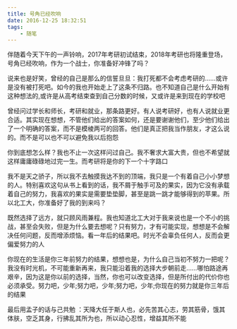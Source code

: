 ```yaml
---
title: 号角已经吹响
date: 2016-12-25 18:32:51
tags:
	- 随笔 
---
```

伴随着今天下午的一声铃响，2017年考研初试结束，2018年考研也将隆重登场，号角已经吹响，作为一个战士，你准备好冲锋了吗？

<!--more-->

说来也是好笑，曾经的自己是那么的信誓旦旦：我打死都不会考虑考研的……或许是没有被打死吧。如今的我也开始走上了这条不归路。也不知道自己是什么开始有这种想法的,或许是从高考结束查到自己分数的时候，又或许是来到现在的学校吧

曾经问过学长和师长，考研和就业，那条路更好。有人说考研好，也有人说就业更合适。其实现在想想，不管他们给出的答案如何，还是要谢谢他们，至少他们给出了一个明确的答案，而不是模棱两可的回答。他们是真正把我当作朋友，才这么说的。而不是可以也不可以避免我以后抱怨

你到底想怎么样？我也不止一次这样问过自己。我不奢求大富大贵，但也不希望就这样庸庸碌碌地过完一生。而考研将是你的下一个十字路口

我不是天之骄子，所以我不去触摸我达不到的顶端，我只是一个有着自己小小梦想的人。特别喜欢这句从书上看到的话，我不屑于触手可及的果实，因为它没有承载着自己的努力，我喜欢的果实是需要垫垫脚，甚至是跳一跳才能够得到的苹果。所以北工大，你准备好了我的到来吗？

既然选择了远方，就只顾风雨兼程。我也知道北工大对于我来说也是一个不小的挑战，甚至会失败，但是为什么要去想呢？只有努力，才有可能实现，想想是不会解决任何问题，反而增添烦恼。看一年后的结果吧。时光不会辜负任何人，反而会更偏爱努力的人

你现在的生活是你三年前努力的结果，想想也是，为什么自己当初不努力一把呢？我没有时光机，不可能重新再来，我只能沿着我的选择大步朝前走……哪怕路途再艰辛，因为这是你以前的选择，当然，你也可以改变选择，但是所付出的代价你也必须承受。努力吧，少年;努力吧，少年;努力吧，少年;你现在的努力就是你三年后的结果

最后用孟子的话与己共勉 ：天降大任于斯人也，必先苦其心志，劳其筋骨，饿其体肤，空乏其身，行拂乱其所为也，所以动心忍性，增益其所不能
